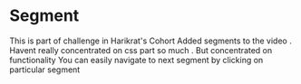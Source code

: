 # Segment
This is part of challenge in Harikrat's Cohort
Added segments to the video . Havent really concentrated on css part so much . But concentrated on functionality
You can easily navigate to next segment by clicking on particular segment
